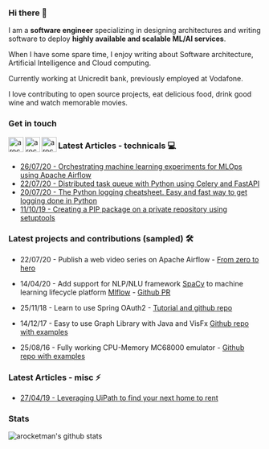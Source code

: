 ### Hi there 👋

I am a **software engineer** specializing in designing architectures and writing software to deploy **highly available and scalable ML/AI services**.

When I have some spare time, I enjoy writing about Software architecture, Artificial Intelligence and Cloud computing.

Currently working at Unicredit bank, previously employed at Vodafone.

I love contributing to open source projects, eat delicious food, drink good wine and watch memorable movies.

### Get in touch

[<img align="left" alt="arocketman | mail" width="30px" src="https://cdn.jsdelivr.net/npm/simple-icons@3.5.0/icons/gmail.svg" />][mail]
[<img align="left" alt="arocketman | YouTube" width="30px" src="https://cdn.jsdelivr.net/npm/simple-icons@v3/icons/youtube.svg" />][youtube]
[<img align="left" alt="arocketman | LinkedIn" width="30px" src="https://cdn.jsdelivr.net/npm/simple-icons@v3/icons/linkedin.svg" />][linkedin]

### Latest Articles - technicals 💻

* [26/07/20 - Orchestrating machine learning experiments for MLOps using Apache Airflow](https://medium.com/analytics-vidhya/orchestrating-machine-learning-experiments-for-mlops-using-apache-airflow-dcbc0bab3801)
* [22/07/20 - Distributed task queue with Python using Celery and FastAPI](https://medium.com/@arocketman/distributed-task-queue-with-python-using-celery-and-fastapi-4cd1ad112c0f)
* [20/07/20 - The Python logging cheatsheet. Easy and fast way to get logging done in Python](https://medium.com/analytics-vidhya/the-python-logging-cheatsheet-easy-and-fast-way-to-get-logging-done-in-python-aa3cb99ecfe8)
* [11/10/19 - Creating a PIP package on a private repository using setuptools](https://medium.com/@arocketman/creating-a-pip-package-on-a-private-repository-using-setuptools-fff608471e39)

### Latest projects and contributions (sampled) 🛠

* 22/07/20 - Publish a web video series on Apache Airflow - [From zero to hero](https://www.youtube.com/watch?v=20HDFbYyAY0&list=PLcoE64orFoVsyzbvfgiY5iNKo30fJ4IWm)

* 14/04/20 - Add support for NLP/NLU framework [SpaCy](https://spacy.io/) to machine learning lifecycle platform [Mlflow](https://www.mlflow.org/) - [Github PR](https://github.com/mlflow/mlflow/pull/2242)

* 25/11/18 - Learn to use Spring OAuth2 - [Tutorial and github repo](https://github.com/arocketman/Spring-oauth2-jpa-example)

* 14/12/17 - Easy to use Graph Library with Java and VisFx  [Github repo with examples](https://github.com/arocketman/VisFX)

* 25/08/16 -  Fully working CPU-Memory MC68000 emulator - [Github repo with examples](https://github.com/arocketman/CPUemu)


### Latest Articles - misc ⚡

* [27/04/19 - Leveraging UiPath to find your next home to rent](https://medium.com/@arocketman/leveraging-uipath-to-find-your-next-home-to-rent-337ed8a13c9e)


### Stats

![arocketman's github stats](https://github-readme-stats.vercel.app/api?username=arocketman&hide=contribs&theme=vue&show_icons=true)

[mail]: mailto:and.capuano@gmail.com
[youtube]: https://www.youtube.com/channel/UCORDRYVxNkc-8wo00V2sEkA
[linkedin]: https://www.linkedin.com/in/and-capuano/

<!--
**arocketman/arocketman** is a ✨ _special_ ✨ repository because its `README.md` (this file) appears on your GitHub profile.

Here are some ideas to get you started:

- 🔭 I’m currently working on ...
- 🌱 I’m currently learning ...
- 👯 I’m looking to collaborate on ...
- 🤔 I’m looking for help with ...
- 💬 Ask me about ...
- 📫 How to reach me: ...
- 😄 Pronouns: ...
- ⚡ Fun fact: ...
-->
